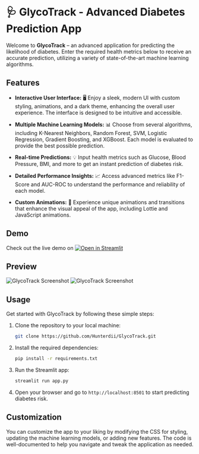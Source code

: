 # 🩺 GlycoTrack - Advanced Diabetes Prediction App

Welcome to **GlycoTrack** – an advanced application for predicting the likelihood of diabetes. Enter the required health metrics below to receive an accurate prediction, utilizing a variety of state-of-the-art machine learning algorithms.

## Features

- **Interactive User Interface:** 🖥️ Enjoy a sleek, modern UI with custom styling, animations, and a dark theme, enhancing the overall user experience. The interface is designed to be intuitive and accessible.

- **Multiple Machine Learning Models:** 📊 Choose from several algorithms, including K-Nearest Neighbors, Random Forest, SVM, Logistic Regression, Gradient Boosting, and XGBoost. Each model is evaluated to provide the best possible prediction.

- **Real-time Predictions:** 💡 Input health metrics such as Glucose, Blood Pressure, BMI, and more to get an instant prediction of diabetes risk.

- **Detailed Performance Insights:** 📈 Access advanced metrics like F1-Score and AUC-ROC to understand the performance and reliability of each model.

- **Custom Animations:** 🎨 Experience unique animations and transitions that enhance the visual appeal of the app, including Lottie and JavaScript animations.

## Demo

Check out the live demo on [![Open in Streamlit](https://static.streamlit.io/badges/streamlit_badge_black_white.svg)](https://glycotrack.streamlit.app/)

## Preview

![GlycoTrack Screenshot](https://github.com/user-attachments/assets/78e93cff-fb58-4ec3-875b-c7f7c0ede361)
![GlycoTrack Screenshot](https://github.com/user-attachments/assets/77bc11b3-df18-434f-8b1c-293b28106549)

## Usage

Get started with GlycoTrack by following these simple steps:
1. Clone the repository to your local machine:

   ```bash
   git clone https://github.com/Hunterdii/GlycoTrack.git
   ```

2. Install the required dependencies:

   ```bash
   pip install -r requirements.txt
   ```

3. Run the Streamlit app:

   ```bash
   streamlit run app.py
   ```

4. Open your browser and go to `http://localhost:8501` to start predicting diabetes risk.

## Customization

You can customize the app to your liking by modifying the CSS for styling, updating the machine learning models, or adding new features. The code is well-documented to help you navigate and tweak the application as needed.
